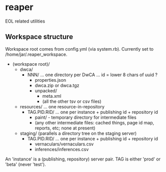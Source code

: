 # reaper

EOL related utilities

## Workspace structure

Workspace root comes from config.yml (via system.rb).  Currently set
to /home/jar/.reaper_workspace.

- (workspace root)/
   - dwca/
      - NNN/  ... one directory per DwCA ... id = lower 8 chars of uuid ?
         - properties.json
         - dwca.zip or dwca.tgz
         - unpacked/
            - meta.xml
            - (all the other tsv or csv files)
   - resources/    ... one resource-in-repository
      - TAG.PID.RID/  ... one per instance + publishing id + repository id
          - paint/     - temporary directory for intermediate files
          - (any other intermediate files: cached things, page id 
            map, reports, etc; none at present)
   - staging/  (parallels a directory tree on the staging server)
      - TAG.PID.RID/  ... one per instance + publishing id + repository id
         - vernaculars/vernaculars.csv
         - inferences/inferences.csv


An 'instance' is a (publishing, repository) server pair.
TAG is either 'prod' or 'beta' (never 'test').
